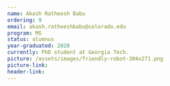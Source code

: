 ```yaml
---
name: Akash Ratheesh Babu
ordering: 9
email: akash.ratheeshbabu@colorado.edu
program: MS 
status: alumnus 
year-graduated: 2020
currently: PhD student at Georgia Tech.
picture: /assets/images/friendly-robot-304x271.png
picture-link: 
header-link: 
---
```

